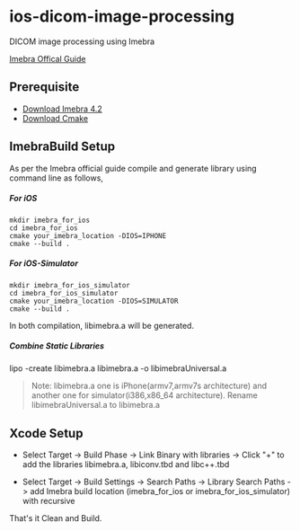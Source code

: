 # ios-dicom-image-processing

DICOM image processing using Imebra

[Imebra Offical Guide](https://imebra.com/wp-content/uploads/documentation/html/quick_tour.html)

## Prerequisite
  * [Download Imebra 4.2](https://imebra.com/get-it/)
  * [Download Cmake](https://cmake.org/download/)

## ImebraBuild Setup

As per the Imebra official guide compile and generate library using command line as follows,

##### For iOS

```
mkdir imebra_for_ios
cd imebra_for_ios
cmake your_imebra_location -DIOS=IPHONE
cmake --build .
```
##### For iOS-Simulator

```
mkdir imebra_for_ios_simulator
cd imebra_for_ios_simulator
cmake your_imebra_location -DIOS=SIMULATOR
cmake --build .
```

In both compilation, libimebra.a will be generated.

##### Combine Static Libraries

lipo -create libimebra.a libimebra.a -o libimebraUniversal.a

> Note: libimebra.a one is iPhone(armv7,armv7s architecture) and another one for simulator(i386,x86_64 architecture).
Rename libimebraUniversal.a to libimebra.a

## Xcode Setup

* Select Target -> Build Phase -> Link Binary with libraries -> Click "+" to add the libraries libimebra.a, libiconv.tbd and libc++.tbd

* Select Target -> Build Settings -> Search Paths -> Library Search Paths -> add Imebra build location (imebra_for_ios or imebra_for_ios_simulator) with recursive

That's it Clean and Build.
